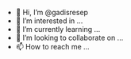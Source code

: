 - 👋 Hi, I’m @gadisresep
- 👀 I’m interested in ...
- 🌱 I’m currently learning ...
- 💞️ I’m looking to collaborate on ...
- 📫 How to reach me ...

<!---
gadisresep/gadisresep is a ✨ special ✨ repository because its `README.md` (this file) appears on your GitHub profile.
You can click the Preview link to take a look at your changes.
--->
